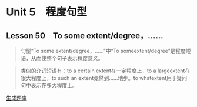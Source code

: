﻿ # Unit 5　程度句型
 ## Lesson 50　To some extent/degree，……
 
> 句型“To some extent/degree，……”中“To someextent/degree”是程度短语，从而使整个句子表示程度意义。

> 类似的介词短语有：to a certain extent在一定程度上，to a largeextent在很大程度上，to such an extent竟然到……地步。to whatextent用于疑问句中表示在多大程度上。


 [生成题库](./sentence/f050.json)